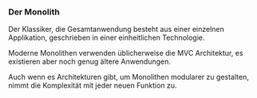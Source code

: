 ### Der Monolith

Der Klassiker, die Gesamtanwendung besteht aus einer einzelnen Applikation, geschrieben in einer einheitlichen Technologie.

Moderne Monolithen verwenden üblicherweise die MVC Architektur, es existieren aber noch genug ältere Anwendungen.

Auch wenn es Architekturen gibt, um Monolithen modularer zu gestalten, nimmt die Komplexität mit jeder neuen Funktion zu.
